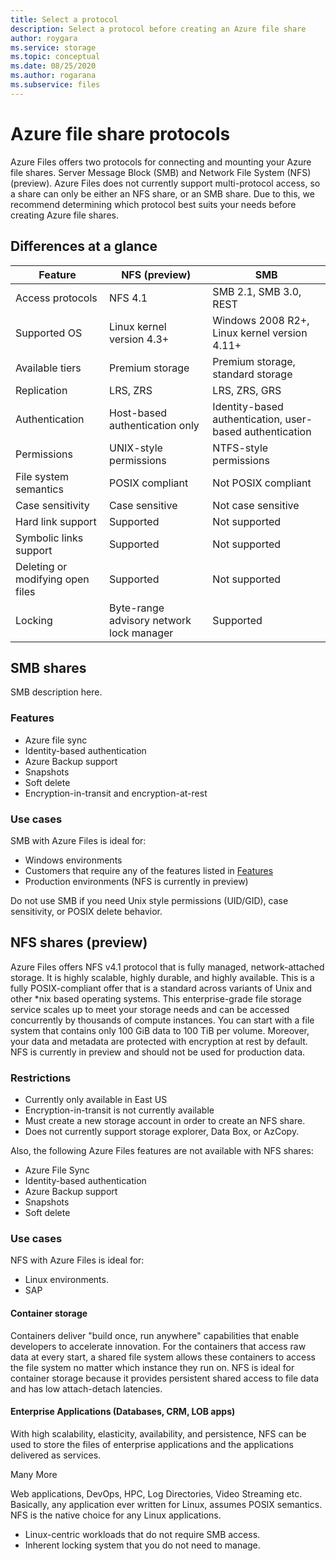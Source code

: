 ```yaml
---
title: Select a protocol
description: Select a protocol before creating an Azure file share
author: roygara
ms.service: storage
ms.topic: conceptual
ms.date: 08/25/2020
ms.author: rogarana
ms.subservice: files
---
```


# Azure file share protocols

Azure Files offers two protocols for connecting and mounting your Azure file shares. Server Message Block (SMB) and Network File System (NFS) (preview). Azure Files does not currently support multi-protocol access, so a share can only be either an NFS share, or an SMB share. Due to this, we recommend determining which protocol best suits your needs before creating Azure file shares.

## Differences at a glance

|Feature  |NFS (preview)  |SMB  |
|---------|---------|---------|
|Access protocols     |NFS 4.1         |SMB 2.1, SMB 3.0, REST         |
|Supported OS     |Linux kernel version 4.3+         |Windows 2008 R2+, Linux kernel version 4.11+         |
|Available tiers     |Premium storage         |Premium storage, standard storage         |
|Replication     |LRS, ZRS         |LRS, ZRS, GRS         |
|Authentication     |Host-based authentication only        |Identity-based authentication, user-based authentication         |
|Permissions     |UNIX-style permissions         |NTFS-style permissions         |
|File system semantics     |POSIX compliant         |Not POSIX compliant         |
|Case sensitivity     |Case sensitive         |Not case sensitive         |
|Hard link support     |Supported         |Not supported         |
|Symbolic links support     |Supported         |Not supported         |
|Deleting or modifying open files     |Supported         |Not supported         |
|Locking     |Byte-range advisory network lock manager         |Supported         |

## SMB shares

SMB description here.

### Features

- Azure file sync
- Identity-based authentication
- Azure Backup support
- Snapshots
- Soft delete
- Encryption-in-transit and encryption-at-rest

### Use cases

SMB with Azure Files is ideal for:

- Windows environments
- Customers that require any of the features listed in [Features](#features)
- Production environments (NFS is currently in preview)

Do not use SMB if you need Unix style permissions (UID/GID), case sensitivity, or POSIX delete behavior.

## NFS shares (preview)

Azure Files offers NFS v4.1 protocol that is fully managed, network-attached storage. It is highly scalable, highly durable, and highly available. This is a fully POSIX-compliant offer that is a standard across variants of Unix and other *nix based operating systems. This enterprise-grade file storage service scales up to meet your storage needs and can be accessed concurrently by thousands of compute instances. You can start with a file system that contains only 100 GiB data to 100 TiB per volume. Moreover, your data and metadata are protected with encryption at rest by default. NFS is currently in preview and should not be used for production data.

### Restrictions

- Currently only available in East US
- Encryption-in-transit is not currently available
- Must create a new storage account in order to create an NFS share.
- Does not currently support storage explorer, Data Box, or AzCopy.

Also, the following Azure Files features are not available with NFS shares:

- Azure File Sync
- Identity-based authentication
- Azure Backup support
- Snapshots
- Soft delete

### Use cases

NFS with Azure Files is ideal for:

- Linux environments.
- SAP

#### Container storage 

Containers deliver "build once, run anywhere" capabilities that enable developers to accelerate innovation. For the containers that access raw data at every start, a shared file system allows these containers to access the file system no matter which instance they run on. NFS is ideal for container storage because it provides persistent shared access to file data and has low attach-detach latencies.

#### Enterprise Applications (Databases, CRM, LOB apps) 

With high scalability, elasticity, availability, and persistence, NFS can be used to store the files of enterprise applications and the applications delivered as services.   

Many More 

Web applications, DevOps, HPC, Log Directories, Video Streaming etc. Basically, any application ever written for Linux, assumes POSIX semantics. NFS is the native choice for any Linux applications. 

- Linux-centric workloads that do not require SMB access.
- Inherent locking system that you do not need to manage.